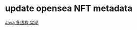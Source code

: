 # update opensea NFT metadata

[Java 多线程 实现](https://github.com/EthanOK/java-solidity-web3j/blob/master/src/main/java/org/web3/utils/RefreshOpenSeaMetadata.java)
